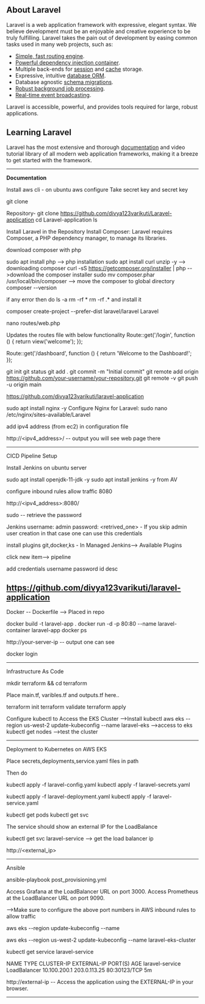 ## About Laravel

Laravel is a web application framework with expressive, elegant syntax. We believe development must be an enjoyable and creative experience to be truly fulfilling. Laravel takes the pain out of development by easing common tasks used in many web projects, such as:

- [Simple, fast routing engine](https://laravel.com/docs/routing).
- [Powerful dependency injection container](https://laravel.com/docs/container).
- Multiple back-ends for [session](https://laravel.com/docs/session) and [cache](https://laravel.com/docs/cache) storage.
- Expressive, intuitive [database ORM](https://laravel.com/docs/eloquent).
- Database agnostic [schema migrations](https://laravel.com/docs/migrations).
- [Robust background job processing](https://laravel.com/docs/queues).
- [Real-time event broadcasting](https://laravel.com/docs/broadcasting).

Laravel is accessible, powerful, and provides tools required for large, robust applications.

## Learning Laravel

Laravel has the most extensive and thorough [documentation](https://laravel.com/docs) and video tutorial library of all modern web application frameworks, making it a breeze to get started with the framework.

-------------------------------------------------------------------------------------------
**Documentation**

Install aws cli - on ubuntu
aws configure
Take secret key and secret key 

git clone </url>

Repository-
git clone https://github.com/divya123varikuti/Laravel-application
cd Laravel-application
ls

Install Laravel in the Repository
Install Composer:
Laravel requires Composer, a PHP dependency manager, to manage its libraries.

download composer with php

sudo apt install php --> php installation
sudo apt install curl unzip -y --> downloading composer
curl -sS https://getcomposer.org/installer | php -->download the composer installer
sudo mv composer.phar /usr/local/bin/composer --> move the composer to global directory
composer --version

if any error then do 
ls -a 
rm -rf *
rm -rf .*
and install it

composer create-project --prefer-dist laravel/laravel Laravel

nano routes/web.php

Updates the routes file with below functionality
Route::get('/login', function () {
    return view('welcome');
});

Route::get('/dashboard', function () {
    return 'Welcome to the Dashboard!';
});

git init
git status
git add .
git commit -m "Initial commit"
git remote add origin https://github.com/your-username/your-repository.git
git remote -v
git push -u origin main

https://github.com/divya123varikuti/laravel-application

sudo apt install nginx -y
Configure Nginx for Laravel:
sudo nano /etc/nginx/sites-available/Laravel

add ipv4 address (from ec2) in configuration file
 
http://<ipv4_address>/ -- output you will see web page there 

--------------------------------------------------------------------------

CICD Pipeline Setup

Install Jenkins on ubuntu server

sudo apt install openjdk-11-jdk -y
sudo apt install jenkins -y
from AV

configure inbound rules allow traffic 8080

http://<ipv4_address>:8080/

sudo <path> -- retrieve the password

Jenkins username: admin
password: <retrived_one> - If you skip admin user creation in that case one can use this credentials

install plugins git,docker,ks - In Managed Jenkins--> Available Plugins

click new item--> pipeline

add credentials
username 
password 
id
desc

https://github.com/divya123varikuti/laravel-application
----------------------------------------------------------------------------------------------------------------------------------
Docker
-- Dockerfile --> Placed in repo

docker build -t laravel-app .
docker run -d -p 80:80 --name laravel-container laravel-app
docker ps

http://your-server-ip -- output one can see

docker login

---------------------------------------------------------------------------------------------------------------------------------
Infrastructure As Code

mkdir terraform && cd terraform

Place main.tf, varibles.tf and outputs.tf here..

terraform init
terraform validate
terraform apply

Configure kubectl to Access the EKS Cluster -->Install kubectl
aws eks --region us-west-2 update-kubeconfig --name laravel-eks  -->access to eks
kubectl get nodes -->test the cluster

--------------------------------------------------------------------------------------------------
Deployment to Kubernetes on AWS EKS

Place secrets,deployments,service.yaml files in path

Then do

kubectl apply -f laravel-config.yaml
kubectl apply -f laravel-secrets.yaml

kubectl apply -f laravel-deployment.yaml
kubectl apply -f laravel-service.yaml

kubectl get pods
kubectl get svc

The service should show an external IP for the LoadBalance

kubectl get svc laravel-service --> get the load balancer ip

http://<external_ip>

--------------------------------------------------------------------------------------
Ansible

ansible-playbook post_provisioning.yml

Access Grafana at the LoadBalancer URL on port 3000.
Access Prometheus at the LoadBalancer URL on port 9090.

-->Make sure to configure the above port numbers in AWS inbound rules to allow traffic

aws eks --region <region> update-kubeconfig --name <eks-cluster-name>

aws eks --region us-west-2 update-kubeconfig --name laravel-eks-cluster

kubectl get service laravel-service

NAME              TYPE           CLUSTER-IP      EXTERNAL-IP       PORT(S)        AGE
laravel-service   LoadBalancer   10.100.200.1    203.0.113.25      80:30123/TCP   5m

http://external-ip  -- Access the application using the EXTERNAL-IP in your browser.

-------------------------------------------------------------------------------------------------------------------------------------




